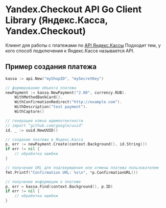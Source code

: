 # Yandex.Checkout API Go Client Library (Яндекс.Касса, Yandex.Checkout)

Клиент для работы с платежами по [API Яндекс.Кассы](https://kassa.yandex.ru/developers/api?lang=bash)
Подходит тем, у кого способ подключения к Яндекс.Кассе называется API.

## Пример создания платежа

```go
kassa := api.New("myShopID", "mySecretKey")

// формирование объекта платежа
newPayment := kassa.NewPayment("2.00", currency.RUB).
	WithMethodBankCard().
	WithConfirmationRedirect("http://example.com").
	WithDescription("test payment").
	WithCapture()

// генерация ключа идемпотентности
// import "github.com/google/uuid"
id, _ := uuid.NewUUID()

// создание платежа в Яндекс.Касса
p, err := newPayment.Create(context.Background(), id.String())
if err != nil {
	// обработка ошибки
}

// получение URL для подтверждения или отмены платежа пользователем
fmt.Printf("Confirmation URL: %s\n", *p.ConfirmationURL())

// получение информации о платеже
p, err = kassa.Find(context.Background(), p.ID)
if err != nil {
	// обработка ошибки
}
```
